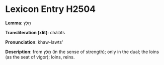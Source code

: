 # Lexicon Entry H2504

**Lemma**: חָלָץ

**Transliteration (xlit)**: châlâts

**Pronunciation**: khaw-lawts'

**Description**:
from חָלַץ (in the sense of strength); only in the dual; the loins (as the seat of vigor); loins, reins.
